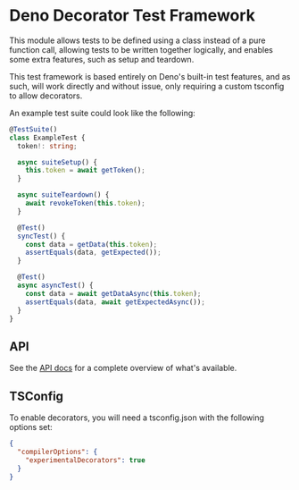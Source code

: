 # Deno Decorator Test Framework

This module allows tests to be defined using a class instead of a pure function call, allowing tests to be written together logically, and enables some extra features, such as setup and teardown.

This test framework is based entirely on Deno's built-in test features, and as such, will work directly and without issue, only requiring a custom tsconfig to allow decorators.

An example test suite could look like the following:

```ts
@TestSuite()
class ExampleTest {
  token!: string;

  async suiteSetup() {
    this.token = await getToken();
  }

  async suiteTeardown() {
    await revokeToken(this.token);
  }

  @Test()
  syncTest() {
    const data = getData(this.token);
    assertEquals(data, getExpected());
  }

  @Test()
  async asyncTest() {
    const data = await getDataAsync(this.token);
    assertEquals(data, await getExpectedAsync());
  }
}
```

## API

See the [API docs](https://doc.deno.land/https/raw.githubusercontent.com/luvies/deno_decor_test/master/mod.ts) for a complete overview of what's available.

## TSConfig

To enable decorators, you will need a tsconfig.json with the following options set:

```json
{
  "compilerOptions": {
    "experimentalDecorators": true
  }
}
```
